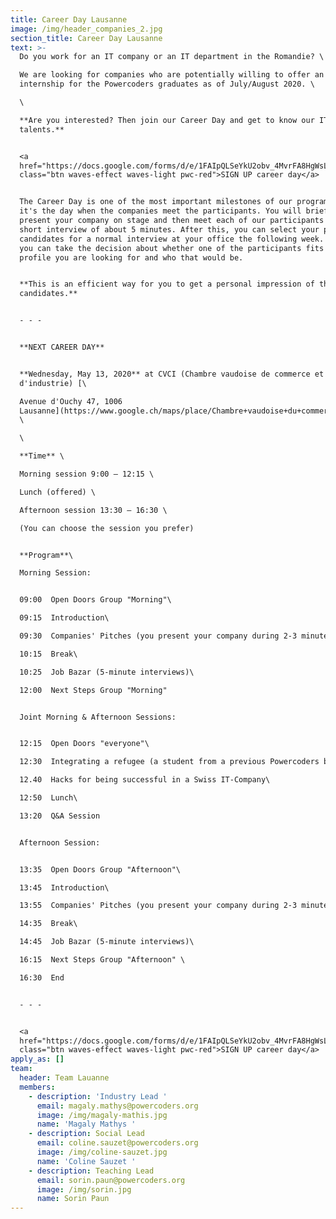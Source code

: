 ```yaml
---
title: Career Day Lausanne
image: /img/header_companies_2.jpg
section_title: Career Day Lausanne
text: >-
  Do you work for an IT company or an IT department in the Romandie? \

  We are looking for companies who are potentially willing to offer an
  internship for the Powercoders graduates as of July/August 2020. \

  \

  **Are you interested? Then join our Career Day and get to know our IT
  talents.** 


  <a
  href="https://docs.google.com/forms/d/e/1FAIpQLSeYkU2obv_4MvrFA8HgWsLAy3en70TLbEddCZg1ie0C3dwzuw/viewform"
  class="btn waves-effect waves-light pwc-red">SIGN UP career day</a>


  The Career Day is one of the most important milestones of our program since
  it's the day when the companies meet the participants. You will briefly
  present your company on stage and then meet each of our participants for a
  short interview of about 5 minutes. After this, you can select your preferred
  candidates for a normal interview at your office the following week. Finally
  you can take the decision about whether one of the participants fits the
  profile you are looking for and who that would be.


  **This is an efficient way for you to get a personal impression of the
  candidates.** 


  - - -


  **NEXT CAREER DAY**  


  **Wednesday, May 13, 2020** at CVCI (Chambre vaudoise de commerce et
  d'industrie) [\

  Avenue d'Ouchy 47, 1006
  Lausanne](https://www.google.ch/maps/place/Chambre+vaudoise+du+commerce+et+de+l'industrie/@46.5102397,6.6265574,17z/data=!3m1!4b1!4m5!3m4!1s0x478c2fce346e302b:0xd9d3a4e5317a32e6!8m2!3d46.510236!4d6.6287461)
  \

  \

  **Time** \

  Morning session 9:00 – 12:15 \

  Lunch (offered) \

  Afternoon session 13:30 – 16:30 \

  (You can choose the session you prefer)


  **Program**\

  Morning Session:


  09:00  Open Doors Group "Morning"\

  09:15  Introduction\

  09:30  Companies' Pitches (you present your company during 2-3 minutes)\

  10:15  Break\

  10:25  Job Bazar (5-minute interviews)\

  12:00  Next Steps Group "Morning"


  Joint Morning & Afternoon Sessions:


  12:15  Open Doors "everyone"\

  12:30  Integrating a refugee (a student from a previous Powercoders batch)\

  12.40  Hacks for being successful in a Swiss IT-Company\

  12:50  Lunch\

  13:20  Q&A Session 


  Afternoon Session:


  13:35  Open Doors Group "Afternoon"\

  13:45  Introduction\

  13:55  Companies' Pitches (you present your company during 2-3 minutes)\

  14:35  Break\

  14:45  Job Bazar (5-minute interviews)\

  16:15  Next Steps Group "Afternoon" \

  16:30  End 


  - - -


  <a
  href="https://docs.google.com/forms/d/e/1FAIpQLSeYkU2obv_4MvrFA8HgWsLAy3en70TLbEddCZg1ie0C3dwzuw/viewform"
  class="btn waves-effect waves-light pwc-red">SIGN UP career day</a>
apply_as: []
team:
  header: Team Lauanne
  members:
    - description: 'Industry Lead '
      email: magaly.mathys@powercoders.org
      image: /img/magaly-mathis.jpg
      name: 'Magaly Mathys '
    - description: Social Lead
      email: coline.sauzet@powercoders.org
      image: /img/coline-sauzet.jpg
      name: 'Coline Sauzet '
    - description: Teaching Lead
      email: sorin.paun@powercoders.org
      image: /img/sorin.jpg
      name: Sorin Paun
---
```


